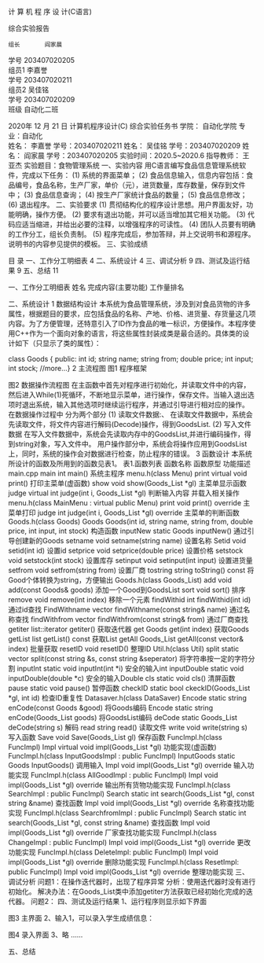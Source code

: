



计 算 机 程 序 设 计(C语言)

 综合实验报告




	组长       阎家晨          
学号       203407020205    
组员1        李嘉誉        
学号     203407020211      
组员2       吴佳铭        
学号       203407020209    
 班级       自动化二班     


2020年 12 月  21  日 
计算机程序设计(C)
综合实验任务书
学院：    自动化学院  专业：自动化       
姓名：    李嘉誉      学号：203407020211
姓名：    吴佳铭      学号：203407020209
姓名：    阎家晨  	 学号：203407020205
实验时间：2020.5~2020.6         指导教师： 王亚杰
实验题目：食物管理系统
一、实验内容
用C语言编写食品信息管理系统软件，完成以下任务： 
(1)	系统的界面菜单；
(2)	食品信息输入，信息内容包括：食品编号，食品名称，生产厂家，单价（元），进货数量，库存数量，保存到文件中；
(3)	食品信息查询；
(4)	按生产厂家统计食品的数量；
(5) 食品信息修改；
(6) 退出程序。
二、实验要求
(1) 贯彻结构化的程序设计思想。用户界面友好，功能明确，操作方便。
(2) 要求有退出功能，并可以适当增加其它相关功能。
(3) 代码应适当缩进，并给出必要的注释，以增强程序的可读性。
(4) 团队人员要有明确的工作分工，组长负责制。
(5) 程序完成后，参加答辩，并上交说明书和源程序。说明书的内容参见提供的模板。
三、实验成绩







目    录
一、工作分工明细表	4
二、系统设计	4
三、调试分析	9
四、测试及运行结果	9
五、总结	11


 

一、工作分工明细表
姓名	完成内容(主要功能)	工作量排名
		
		
		
二、系统设计
1 数据结构设计
本系统为食品管理系统，涉及到对食品货物的许多属性，根据题目的要求，应包括食品的名称、产地、价格、进货量、存货量这几项内容。为了方便管理，还特意引入了ID作为食品的唯一标识，方便操作。本程序使用C++作为一个面向对象的语言，将这些属性封装成类是最合适的。具体类的设计如下（只显示了类的属性）：

class Goods {
public:
    int id;
    string name;
    string from;
    double price;
    int input;
    int stock;
     //more…}
2 主流程图
图1 程序框架
 
图2 数据操作流程图
在主函数中首先对程序进行初始化，并读取文件中的内容，然后进入While(1)死循环，不断地显示菜单，进行操作，保存文件。当输入退出选项时退出系统，输入其他选项时继续运行程序，并通过引导进行相对应的操作。
	在数据操作过程中 分为两个部分
(1)	读取文件数据:、
在读取文件数据中，系统会先读取文件，将文件内容进行解码(Decode)操作，得到GoodsList.
(2)	写入文件数据
在写入文件数据中，系统会先读取内存中的GoodsList,并进行编码操作，得到string对象，写入文件中。
用户操作部分中，系统会将操作应用到GoodsList上，同时，系统的操作会对数据进行检查，防止程序的错误。
3 函数设计
本系统所设计的函数及所用到的函数见表1。
表1.函数列表
函数名称	函数原型	功能描述
main.cpp
main	int main() 	系统主程序
menu.h(class Menu)
print	virtual void print()	打印主菜单(虚函数)
show	void show(Goods_List *gl) 	主菜单显示函数
judge	virtual int judge(int i, Goods_List *gl)	判断输入内容 并载入相关操作
menu.h(class MainMenu : virtual public Menu)
print	void print() override	主菜单打印
judge	int judge(int i, Goods_List *gl) override	主菜单的判断函数
Goods.h(class Goods)
Goods	Goods(int id, string name, string from, double price, int input, int stock)
	构造函数
inputNew	static Goods inputNew()	通过引导创建新的Goods
setname	void setname(string name)	设置名称
Setid	void setid(int id)	设置id
setprice	void setprice(double price)	设置价格
setstock	void setstock(int stock)	设置库存
setinput	void setinput(int input)	设置进货量
setfrom	void setfrom(string from)	设置厂商
tostring	string toString() const	将Good个体转换为string，方便输出
Goods.h(class Goods_List)
add	void add(const Goods& goods)	添加一个Good到GoodsList
sort	void sort()	排序
remove	void remove(int index)	移除一个元素
findWithid	int findWithid(int id)	通过id查找
FindWithname	vector<int> findWithname(const string& name) 	通过名称查找
findWithfrom	vector<int> findWithfrom(const string& from) 	通过厂商查找
getiter	list<Goods>::iterator getiter()	获取迭代器
get	Goods get(int index)	获取Goods
getList	list<Goods> getList() const	获取List<Goods>
getAll	Goods_List getAll(const vector<int>& index)	批量获取
resetID	void resetID()	整理ID
Util.h(class Util)
split	static vector<string> split(const string &s, const string &seperator)	将字符串按一定的字符分割
inputInt	static void inputInt(int *i)	安全的输入int
inputDouble	static void inputDouble(double *c)	安全的输入Double
cls	static void cls()	清屏函数
pause	static void pause()	暂停函数
checkID	static bool ckeckID(Goods_List *gl, int id)	检查ID重复性
Datasaver.h(class DataSaver)
Encode	static string enCode(const Goods &good)	将Goods编码
Encode	static string enCode(Goods_List goods)	将GoodsList编码
deCode	static Goods_List deCode(string s)	解码
read	string read() 	读取文件
write	void write(string s)	写入函数
Save	void Save(Goods_List gl)	保存函数
FuncImpl.h(class FuncImpl)
Impl	virtual void impl(Goods_List *gl) 	功能实现(虚函数)
FuncImpl.h(class InputGoodsImpl : public FuncImpl)
InputGoods	static Goods InputGoods()	调用输入
Impl	void impl(Goods_List *gl) override	输入功能实现
FuncImpl.h(class AllGoodImpl : public FuncImpl)
Impl	void impl(Goods_List *gl) override	输出所有货物功能实现
FuncImpl.h(class SearchImpl : public FuncImpl)
Search	static int search(Goods_List *gl, const string &name)	查找函数
Impl	void impl(Goods_List *gl) override	名称查找功能实现
FuncImpl.h(class SearchfromImpl : public FuncImpl)
Search	static int search(Goods_List *gl, const string &name)	查找函数
Impl	void impl(Goods_List *gl) override	厂家查找功能实现
FuncImpl.h(class ChangeImpl : public FuncImpl)
Impl	void impl(Goods_List *gl) override	更改功能实现
FuncImpl.h(class DeleteImpl: public FuncImpl)
Impl	void impl(Goods_List *gl) override	删除功能实现
FuncImpl.h(class ResetImpl: public FuncImpl)
Impl	void impl(Goods_List *gl) override	整理功能实现
三、调试分析
问题1：在操作迭代器时，出现了程序异常
分析：使用迭代器时没有进行初始化。
解决办法：在Goods_List类中添加getiter方法获取已经初始化完成的迭代器。
问题2：
四、测试及运行结果
1、运行程序则显示如下界面
 
图3 主界面
2、输入1，可以录入学生成绩信息：
 
图4 录入界面
3、略
……

五、总结


